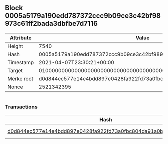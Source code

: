 ## Block 0005a5179a190edd787372ccc9b09ce3c42bf98973c61ff2bada3dbfbe7d7116

Attribute | Value
--- | ---
Height | 7540
Hash | 0005a5179a190edd787372ccc9b09ce3c42bf98973c61ff2bada3dbfbe7d7116
Timestamp | 2021-04-07T23:30:21+00:00
Target | 0100000000000000000000000000000000000000000000000000000000000000
Merke root | d0d844ec577e14e4bdd897e0428fa922fd73a0fbc804da91a0b150dbb3603da7
Nonce | 2521342395

```

```

### Transactions

Hash | Amount
--- | ---
[d0d844ec577e14e4bdd897e0428fa922fd73a0fbc804da91a0b150dbb3603da7](d0d844ec577e14e4bdd897e0428fa922fd73a0fbc804da91a0b150dbb3603da7.md) | 10.00000000 SKEPTI 

